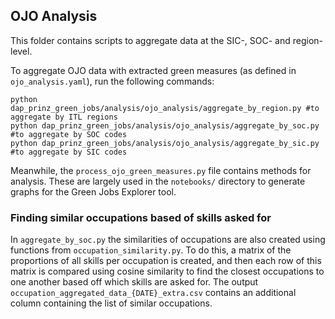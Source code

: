 ## OJO Analysis

This folder contains scripts to aggregate data at the SIC-, SOC- and region-level.

To aggregate OJO data with extracted green measures (as defined in `ojo_analysis.yaml`), run the following commands:

```
python dap_prinz_green_jobs/analysis/ojo_analysis/aggregate_by_region.py #to aggregate by ITL regions
python dap_prinz_green_jobs/analysis/ojo_analysis/aggregate_by_soc.py #to aggregate by SOC codes
python dap_prinz_green_jobs/analysis/ojo_analysis/aggregate_by_sic.py #to aggregate by SIC codes
```

Meanwhile, the `process_ojo_green_measures.py` file contains methods for analysis. These are largely used in the `notebooks/` directory to generate graphs for the Green Jobs Explorer tool.

### Finding similar occupations based of skills asked for

In `aggregate_by_soc.py` the similarities of occupations are also created using functions from `occupation_similarity.py`. To do this, a matrix of the proportions of all skills per occupation is created, and then each row of this matrix is compared using cosine similarity to find the closest occupations to one another based off which skills are asked for. The output `occupation_aggregated_data_{DATE}_extra.csv` contains an additional column containing the list of similar occupations.
